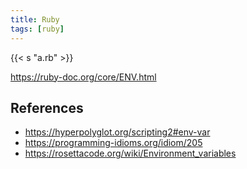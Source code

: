 ```yaml
---
title: Ruby
tags: [ruby]
---
```


{{< s "a.rb" >}}

<https://ruby-doc.org/core/ENV.html>

## References

- <https://hyperpolyglot.org/scripting2#env-var>
- <https://programming-idioms.org/idiom/205>
- <https://rosettacode.org/wiki/Environment_variables>
